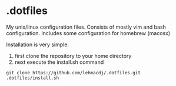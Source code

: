 # .dotfiles
My unix/linux configuration files.
Consists of mostly vim and bash configuration.
Includes some configuration for homebrew (macosx)

Installation is very simple:

1. first clone the repository to your home directory
2. next execute the install.sh command

```
git clone https://github.com/lehmacdj/.dotfiles.git
.dotfiles/install.sh
```
